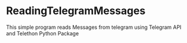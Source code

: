 # ReadingTelegramMessages
This simple program reads Messages from telegram using Telegram API and Telethon Python Package
